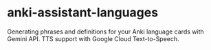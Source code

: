 # anki-assistant-languages
Generating phrases and definitions for your Anki language cards with Gemini API. TTS support with Google Cloud Text-to-Speech.
